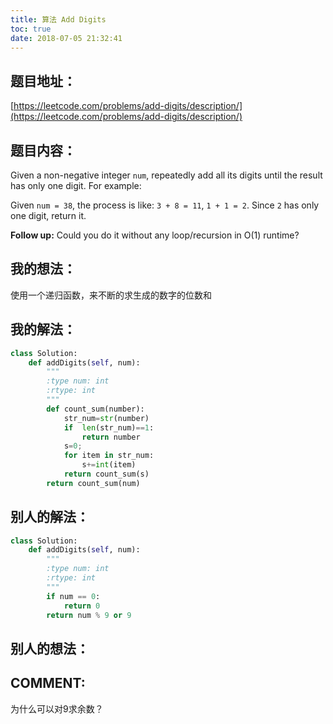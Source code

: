 ```yaml
---
title: 算法 Add Digits
toc: true
date: 2018-07-05 21:32:41
---
```


## 题目地址：


[https://leetcode.com/problems/add-digits/description/](https://leetcode.com/problems/add-digits/description/)


## 题目内容：


Given a non-negative integer `num`, repeatedly add all its digits until the result has only one digit.
For example:

Given `num = 38`, the process is like: `3 + 8 = 11`, `1 + 1 = 2`. Since `2` has only one digit, return it.

**Follow up:**
Could you do it without any loop/recursion in O(1) runtime?


## 我的想法：

使用一个递归函数，来不断的求生成的数字的位数和

## 我的解法：



```python
class Solution:
    def addDigits(self, num):
        """
        :type num: int
        :rtype: int
        """
        def count_sum(number):
            str_num=str(number)
            if  len(str_num)==1:
                return number
            s=0;
            for item in str_num:
                s+=int(item)
            return count_sum(s)
        return count_sum(num)
```



## 别人的解法：



```python
class Solution:
    def addDigits(self, num):
        """
        :type num: int
        :rtype: int
        """
        if num == 0:
            return 0
        return num % 9 or 9
```



## 别人的想法：





## COMMENT:


为什么可以对9求余数？

